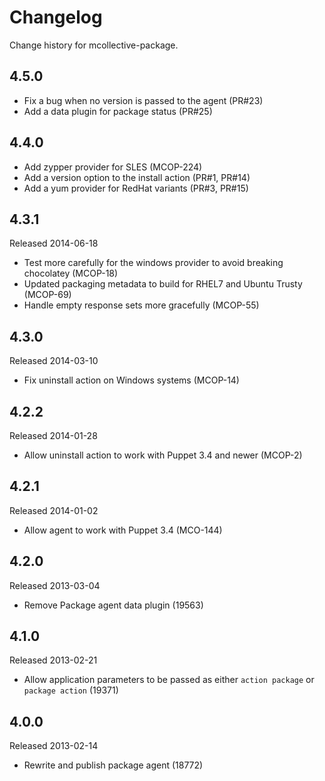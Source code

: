# Changelog

Change history for mcollective-package.

## 4.5.0

* Fix a bug when no version is passed to the agent (PR#23)
* Add a data plugin for package status (PR#25)

## 4.4.0

* Add zypper provider for SLES (MCOP-224)
* Add a version option to the install action (PR#1, PR#14)
* Add a yum provider for RedHat variants (PR#3, PR#15)

## 4.3.1

Released 2014-06-18

* Test more carefully for the windows provider to avoid breaking
  chocolatey (MCOP-18)
* Updated packaging metadata to build for RHEL7 and Ubuntu Trusty (MCOP-69)
* Handle empty response sets more gracefully (MCOP-55)


## 4.3.0

Released 2014-03-10

* Fix uninstall action on Windows systems (MCOP-14)


## 4.2.2

Released 2014-01-28

* Allow uninstall action to work with Puppet 3.4 and newer (MCOP-2)


## 4.2.1

Released 2014-01-02

* Allow agent to work with Puppet 3.4 (MCO-144)



## 4.2.0

Released 2013-03-04

* Remove Package agent data plugin (19563)


## 4.1.0

Released 2013-02-21

* Allow application parameters to be passed as either `action package` or `package action` (19371)


## 4.0.0

Released 2013-02-14

* Rewrite and publish package agent (18772)
